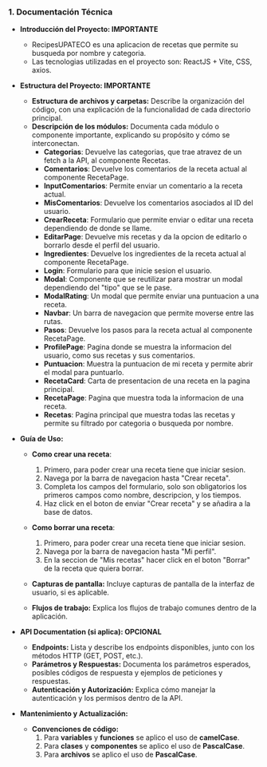 ### 1. **Documentación Técnica**
   - **Introducción del Proyecto: IMPORTANTE**
     - RecipesUPATECO es una aplicacion de recetas que permite su busqueda por nombre y categoria.
     - Las tecnologias utilizadas en el proyecto son: ReactJS + Vite, CSS, axios.
     
   - **Estructura del Proyecto: IMPORTANTE**
     - **Estructura de archivos y carpetas:** Describe la organización del código, con una explicación de la funcionalidad de cada directorio principal.
     - **Descripción de los módulos:** Documenta cada módulo o componente importante, explicando su propósito y cómo se interconectan.
          - **Categorias**: Devuelve las categorias, que trae atravez de un fetch a la API, al componente Recetas.
          - **Comentarios**: Devuelve los comentarios de la receta actual al componente RecetaPage.
          - **InputComentarios**: Permite enviar un comentario a la receta actual.
          - **MisComentarios**: Devuelve los comentarios asociados al ID del usuario.
          - **CrearReceta**: Formulario que permite enviar o editar una receta dependiendo de donde se llame.
          - **EditarPage**: Devuelve mis recetas y da la opcion de editarlo o borrarlo desde el perfil del usuario.
          - **Ingredientes**: Devuelve los ingredientes de la receta actual al componente RecetaPage.
          - **Login**: Formulario para que inicie sesion el usuario.
          - **Modal**: Componente que se reutilizar para mostrar un modal dependiendo del "tipo" que se le pase.
          - **ModalRating**: Un modal que permite enviar una puntuacion a una receta.
          - **Navbar**: Un barra de navegacion que permite moverse entre las rutas.
          - **Pasos**: Devuelve los pasos para la receta actual al componente RecetaPage.
          - **ProfilePage**: Pagina donde se muestra la informacion del usuario, como sus recetas y sus comentarios.
          - **Puntuacion**: Muestra la puntuacion de mi receta y permite abrir el modal para puntuarlo.
          - **RecetaCard**: Carta de presentacion de una receta en la pagina principal.
          - **RecetaPage**: Pagina que muestra toda la informacion de una receta.
          - **Recetas**: Pagina principal que muestra todas las recetas y permite su filtrado por categoria o busqueda por nombre.

        
   - **Guía de Uso:**
     - **Como crear una receta**:
         1. Primero, para poder crear una receta tiene que iniciar sesion.
         2. Navega por la barra de navegacion hasta "Crear receta".
         3. Completa los campos del formulario, solo son obligatorios los primeros campos como nombre, descripcion, y los tiempos.
         4. Haz click en el boton de enviar "Crear receta" y se añadira a la base de datos.

      - **Como borrar una receta**:
        1. Primero, para poder crear una receta tiene que iniciar sesion.
        2. Navega por la barra de navegacion hasta "Mi perfil".
        3. En la seccion de "Mis recetas" hacer click en el boton "Borrar" de la receta que quiera borrar.
        
     
     - **Capturas de pantalla:** Incluye capturas de pantalla de la interfaz de usuario, si es aplicable.
     - **Flujos de trabajo:** Explica los flujos de trabajo comunes dentro de la aplicación.

   - **API Documentation (si aplica): OPCIONAL**
     - **Endpoints:** Lista y describe los endpoints disponibles, junto con los métodos HTTP (GET, POST, etc.).
     - **Parámetros y Respuestas:** Documenta los parámetros esperados, posibles códigos de respuesta y ejemplos de peticiones y respuestas.
     - **Autenticación y Autorización:** Explica cómo manejar la autenticación y los permisos dentro de la API.


   - **Mantenimiento y Actualización:**
     - **Convenciones de código:**
       1. Para **variables** y **funciones** se aplico el uso de **camelCase**.
       2. Para **clases** y **componentes** se aplico el uso de **PascalCase**.
       3. Para **archivos** se aplico el uso de **PascalCase**.
   